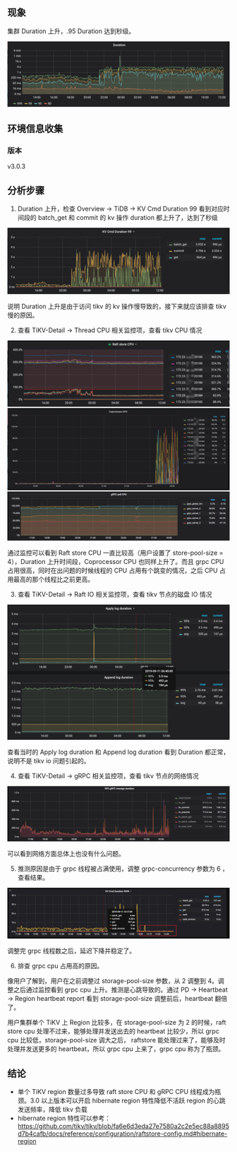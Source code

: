## 现象
集群 Duration 上升，.95 Duration 达到秒级。

![duration](./resources/case612-duration.png)

## 环境信息收集
### 版本

v3.0.3

## 分析步骤

1. Duration 上升，检查 Overview -> TiDB -> KV Cmd Duration 99 看到对应时间段的 batch_get 和 commit 的 kv 操作 duration 都上升了，达到了秒级

![kv-cmd-duration](./resources/case612-kv-cmd-duration.png)

说明 Duration 上升是由于访问 tikv 的 kv 操作慢导致的，接下来就应该排查 tikv 慢的原因。

2. 查看 TiKV-Detail -> Thread CPU 相关监控项，查看 tikv CPU 情况

![raft-store-cpu](./resources/case612-raft-store-cpu.png)
![coprocessor-cpu](./resources/case612-coprocessor-cpu.png)
![grpc-poll](./resources/case612-grpc-poll-cpu.png)

通过监控可以看到 Raft store CPU 一直比较高（用户设置了 store-pool-size = 4），Duration 上升时间段，Coprocessor CPU 也同样上升了。而且 grpc CPU 占用很高，同时在出问题的时候线程的 CPU 占用有个跳变的情况，之后 CPU 占用最高的那个线程比之前更高。

3. 查看 TiKV-Detail -> Raft IO 相关监控项，查看 tikv 节点的磁盘 IO 情况

![raft-io](./resources/case612-raft-io.png)

查看当时的 Apply log duration 和 Append log duration 看到 Duration 都正常，说明不是 tikv io 问题引起的。

4. 查看 TiKV-Detail -> gRPC 相关监控项，查看 tikv 节点的网络情况

![grpc-duration](./resources/case612-grpc-duration.png)

可以看到网络方面总体上也没有什么问题。

5. 推测原因是由于 grpc 线程被占满使用，调整 grpc-concurrency 参数为 6 ，查看结果。

![result](./resources/case612-result.png)

调整完 grpc 线程数之后，延迟下降并稳定了。

6. 排查 grpc cpu 占用高的原因。

像用户了解到，用户在之前调整过 storage-pool-size 参数，从 2 调整到 4。调整之后通过监控看到 grpc cpu 上升。推测是心跳导致的。通过 PD -> Heartbeat -> Region heartbeat report 看到 storage-pool-size 调整前后，heartbeat 翻倍了。

用户集群单个 TiKV 上 Region 比较多，在 storage-pool-size 为 2 的时候，raft store cpu 处理不过来，能够处理并发送出去的 heartbeat 比较少，所以 grpc cpu 比较低，storage-pool-size 调大之后， raftstore 能处理过来了，能够及时处理并发送更多的 heartbeat，所以 grpc cpu 上来了，grpc cpu 称为了瓶颈。 

## 结论
- 单个 TiKV region 数量过多导致 raft store CPU 和 gRPC CPU 线程成为瓶颈。3.0 以上版本可以开启 hibernate region 特性降低不活跃 region 的心跳发送频率，降低 tikv 负载
- hibernate region 特性可以参考：https://github.com/tikv/tikv/blob/fa6e6d3eda27e7580a2c2e5ec88a8895d7b4cafb/docs/reference/configuration/raftstore-config.md#hibernate-region




